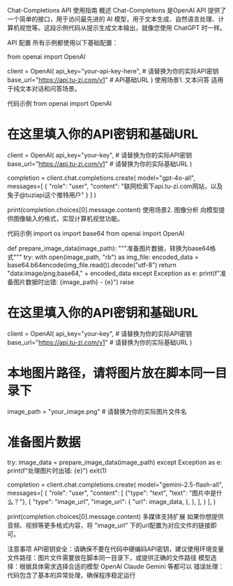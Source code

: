 Chat-Completions API 使用指南
概述
Chat-Completions 是OpenAI API 提供了一个简单的接口，用于访问最先进的 AI 模型，用于文本生成、自然语言处理、计算机视觉等。这段示例代码从提示生成文本输出，就像您使用 ChatGPT 时一样。

API 配置
所有示例都使用以下基础配置：

from openai import OpenAI

client = OpenAI(
    api_key="your-api-key-here",  # 请替换为你的实际API密钥
    base_url="https://api.tu-zi.com/v1"  # API基础URL
)
使用场景1. 文本问答
适用于纯文本对话和问答场景。

代码示例
from openai import OpenAI

# 在这里填入你的API密钥和基础URL
client = OpenAI(
    api_key="your-key",  # 请替换为你的实际API密钥
    base_url="https://api.tu-zi.com/v1"  # 请替换为你的实际基础URL
)

completion = client.chat.completions.create(
    model="gpt-4o-all",
    messages=[
        {
            "role": "user",
            "content": "联网检索下api.tu-zi.com网站，以及兔子@tuziapi这个推特用户"
        }
    ]
)

print(completion.choices[0].message.content)
使用场景2. 图像分析
向模型提供图像输入的格式，实现计算机视觉功能。

代码示例
import os
import base64
from openai import OpenAI

def prepare_image_data(image_path):
    """准备图片数据，转换为base64格式"""
    try:
        with open(image_path, "rb") as img_file:
            encoded_data = base64.b64encode(img_file.read()).decode("utf-8")
            return "data:image/png;base64," + encoded_data
    except Exception as e:
        print(f"准备图片数据时出错: {image_path} - {e}")
        raise

# 在这里填入你的API密钥和基础URL
client = OpenAI(
    api_key="your-key",  # 请替换为你的实际API密钥
    base_url="https://api.tu-zi.com/v1"  # 请替换为你的实际基础URL
)

# 本地图片路径，请将图片放在脚本同一目录下
image_path = "your_image.png"  # 请替换为你的实际图片文件名

# 准备图片数据
try:
    image_data = prepare_image_data(image_path)
except Exception as e:
    print(f"处理图片时出错: {e}")
    exit(1)

completion = client.chat.completions.create(
    model="gemini-2.5-flash-all",
    messages=[
        {
            "role": "user",
            "content": [
                {"type": "text", "text": "图片中是什么？"},
                {
                    "type": "image_url",
                    "image_url": {
                        "url": image_data,
                    },
                },
            ],
        }
    ],
)

print(completion.choices[0].message.content)
多媒体支持扩展
如果你想提供音频、视频等更多格式内容，将 "image_url" 下的url配置为对应文件的链接即可。

注意事项
API密钥安全：请确保不要在代码中硬编码API密钥，建议使用环境变量
文件路径：图片文件需要放在脚本同一目录下，或提供正确的文件路径
模型选择：根据具体需求选择合适的模型
OpenAI Claude Gemini 等都可以
错误处理：代码包含了基本的异常处理，确保程序稳定运行